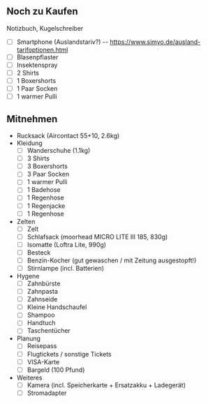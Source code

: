 ## Noch zu Kaufen

Notizbuch, Kugelschreiber

- [ ] Smartphone (Auslandstariv?) -- https://www.simyo.de/ausland-tarifoptionen.html
- [ ] Blasenpflaster
- [ ] Insektenspray
- [ ] 2 Shirts
- [ ] 1 Boxershorts
- [ ] 1 Paar Socken
- [ ] 1 warmer Pulli

## Mitnehmen

- Rucksack (Aircontact 55+10, 2.6kg)
- Kleidung
  - [ ] Wanderschuhe (1.1kg)
  - [ ] 3 Shirts
  - [ ] 3 Boxershorts
  - [ ] 3 Paar Socken
  - [ ] 1 warmer Pulli
  - [ ] 1 Badehose
  - [ ] 1 Regenhose
  - [ ] 1 Regenjacke
  - [ ] 1 Regenhose
- Zelten
  - [ ] Zelt
  - [ ] Schlafsack (moorhead MICRO LITE III 185, 830g)
  - [ ] Isomatte (Loftra Lite, 990g)
  - [ ] Besteck
  - [ ] Benzin-Kocher (gut gewaschen / mit Zeitung ausgestopft!)
  - [ ] Stirnlampe (incl. Batterien)
- Hygene
  - [ ] Zahnbürste
  - [ ] Zahnpasta
  - [ ] Zahnseide
  - [ ] Kleine Handschaufel
  - [ ] Shampoo
  - [ ] Handtuch
  - [ ] Taschentücher
- Planung
  - [ ] Reisepass
  - [ ] Flugtickets / sonstige Tickets
  - [ ] VISA-Karte
  - [ ] Bargeld (100 Pfund)
- Weiteres
  - [ ] Kamera (incl. Speicherkarte + Ersatzakku + Ladegerät)
  - [ ] Stromadapter